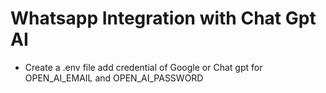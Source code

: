 <h1> Whatsapp Integration with Chat Gpt AI </h1>

<ul> 
<li> Create a .env file add credential of Google or Chat gpt for OPEN_AI_EMAIL and OPEN_AI_PASSWORD </li>
</ul>
